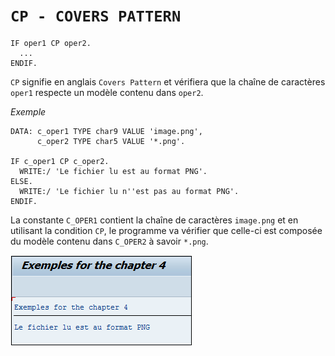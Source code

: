 # **`CP - COVERS PATTERN`**

```JS
IF oper1 CP oper2.
  ...
ENDIF.
```

`CP` signifie en anglais `Covers Pattern` et vérifiera que la chaîne de caractères `oper1` respecte un modèle contenu dans `oper2`.

_Exemple_

```JS
DATA: c_oper1 TYPE char9 VALUE 'image.png',
      c_oper2 TYPE char5 VALUE '*.png'.

IF c_oper1 CP c_oper2.
  WRITE:/ 'Le fichier lu est au format PNG'.
ELSE.
  WRITE:/ 'Le fichier lu n''est pas au format PNG'.
ENDIF.
```

La constante `C_OPER1` contient la chaîne de caractères `image.png` et en utilisant la condition `CP`, le programme va vérifier que celle-ci est composée du modèle contenu dans `C_OPER2` à savoir `*.png`.

![](../99%20-%20Ressources/02_Conditions%20-%2009%20-%2001.png)
